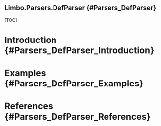Limbo.Parsers.DefParser {#Parsers_DefParser}
---------

[TOC]

# Introduction {#Parsers_DefParser_Introduction}

# Examples {#Parsers_DefParser_Examples}

# References {#Parsers_DefParser_References}
